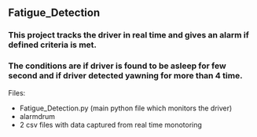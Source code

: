 ## Fatigue_Detection
### This project tracks the driver in real time and gives an alarm if defined criteria is met. 
### The conditions are if driver is found to be asleep for few second and if driver detected yawning for more than 4 time.



Files:

- Fatigue_Detection.py (main python file which monitors the driver)
- alarmdrum
- 2 csv files with data captured from real time monotoring

